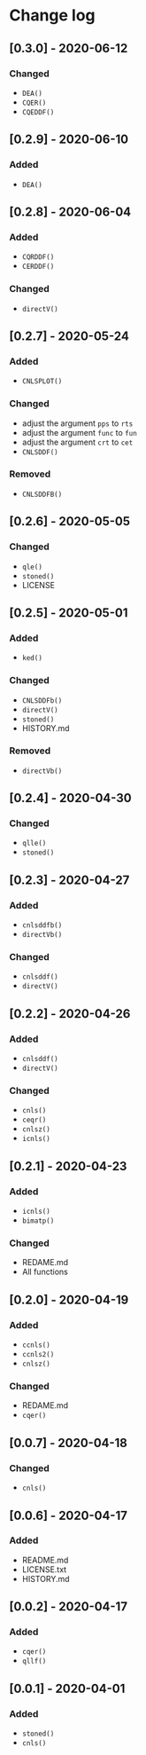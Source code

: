 # Change log

## [0.3.0] - 2020-06-12
### Changed
- `DEA()`
- `CQER()`
- `CQEDDF()`

## [0.2.9] - 2020-06-10
### Added
- `DEA()`

## [0.2.8] - 2020-06-04
### Added
- `CQRDDF()`
- `CERDDF()`

### Changed
- `directV()`

## [0.2.7] - 2020-05-24
### Added
- `CNLSPLOT()`

### Changed
- adjust the argument `pps` to `rts`
- adjust the argument `func` to `fun`
- adjust the argument `crt` to `cet`
- `CNLSDDF()`

### Removed
- `CNLSDDFB()`

## [0.2.6] - 2020-05-05
### Changed
- `qle()`
- `stoned()`
- LICENSE

## [0.2.5] - 2020-05-01
### Added
- `ked()`

### Changed
- `CNLSDDFb()`
- `directV()`
- `stoned()`
- HISTORY.md

### Removed
- `directVb()`

## [0.2.4] - 2020-04-30

### Changed
- `qlle()`
- `stoned()`

## [0.2.3] - 2020-04-27

### Added
- `cnlsddfb()`
- `directVb()`

### Changed
- `cnlsddf()`
- `directV()`

## [0.2.2] - 2020-04-26

### Added
- `cnlsddf()`
- `directV()`

### Changed
- `cnls()`
- `ceqr()`
- `cnlsz()`
- `icnls()`

## [0.2.1] - 2020-04-23

### Added
- `icnls()`
- `bimatp()`

### Changed
- REDAME.md
- All functions

## [0.2.0] - 2020-04-19

### Added
- `ccnls()`
- `ccnls2()`
- `cnlsz()`

### Changed
- REDAME.md
- `cqer()`

## [0.0.7] - 2020-04-18

### Changed
- `cnls()`

## [0.0.6] - 2020-04-17

### Added
- README.md
- LICENSE.txt
- HISTORY.md

## [0.0.2] - 2020-04-17

### Added
- `cqer()`
- `qllf()`

## [0.0.1] - 2020-04-01

### Added
- `stoned()`
- `cnls()`